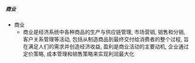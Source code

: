 ##### 商业
- 商业
	- 商业是经济系统中各种商品的生产与供应链管理, 市场营销, 销售和分销, 客户关系管理等活动, 包括从制造商品到最终交付给消费者的整个过程, 旨在满足人们的需求并创造经济收益, 盈利是商业活动的主要动机, 企业通过定价策略, 成本管理和销售策略来实现利润最大化
